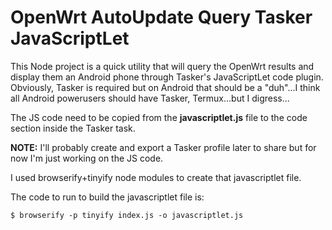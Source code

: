 # OpenWrt AutoUpdate Query Tasker JavaScriptLet

This Node project is a quick utility that will query the OpenWrt results and display them an Android phone through Tasker's JavaScriptLet code plugin. 
Obviously, Tasker is required but on Android that should be a "duh"...I think all Android powerusers should have Tasker, Termux...but I digress...


The JS code need to be copied from the **javascriptlet.js** file to the code section inside the Tasker task.

**NOTE:** I'll probably create and export a Tasker profile later to share but for now I'm just working on the JS code. 

I used browserify+tinyify node modules to create that javascriptlet file. 

The code to run to build the javascriptlet file is: 

```
$ browserify -p tinyify index.js -o javascriptlet.js
```

